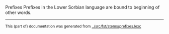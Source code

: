Prefixes
Prefixes in the Lower Sorbian language are bound to beginning of other words.



* * *
<small>This (part of) documentation was generated from [../src/fst/stems/prefixes.lexc](http://github.com/giellalt/lang-dsb/blob/main/../src/fst/stems/prefixes.lexc)</small>